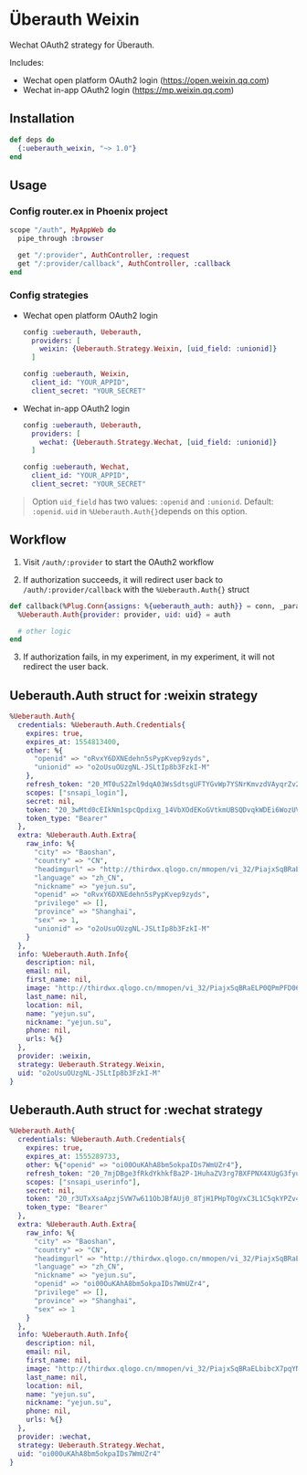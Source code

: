 # Überauth Weixin

Wechat OAuth2 strategy for Überauth.

Includes: 

* Wechat open platform OAuth2 login (https://open.weixin.qq.com)
* Wechat in-app OAuth2 login (https://mp.weixin.qq.com)

## Installation

```elixir
def deps do
  {:ueberauth_weixin, "~> 1.0"}
end
```

## Usage

### Config router.ex in Phoenix project

```elixir
scope "/auth", MyAppWeb do
  pipe_through :browser

  get "/:provider", AuthController, :request
  get "/:provider/callback", AuthController, :callback
end
```

### Config strategies

* Wechat open platform OAuth2 login

  ```elixir
  config :ueberauth, Ueberauth,
    providers: [
      weixin: {Ueberauth.Strategy.Weixin, [uid_field: :unionid]}
    ]

  config :ueberauth, Weixin,
    client_id: "YOUR_APPID",
    client_secret: "YOUR_SECRET"
  ```

* Wechat in-app OAuth2 login

  ```elixir
  config :ueberauth, Ueberauth,
    providers: [
      wechat: {Ueberauth.Strategy.Wechat, [uid_field: :unionid]}
    ]

  config :ueberauth, Wechat,
    client_id: "YOUR_APPID",
    client_secret: "YOUR_SECRET"
  ```

> Option `uid_field` has two values: `:openid` and `:unionid`. Default: `:openid`. 
  `uid` in `%Ueberauth.Auth{}`depends on this option.

## Workflow

1. Visit `/auth/:provider` to start the OAuth2 workflow

2. If authorization succeeds, it will redirect user back to `/auth/:provider/callback` with the `%Ueberauth.Auth{}` struct

```elixir
def callback(%Plug.Conn{assigns: %{ueberauth_auth: auth}} = conn, _params) do
  %Ueberauth.Auth{provider: provider, uid: uid} = auth

  # other logic
end
```
3. If authorization fails, in my experiment, in my experiment, it will not redirect the user back.

## Ueberauth.Auth struct for :weixin strategy

```elixir
%Ueberauth.Auth{
  credentials: %Ueberauth.Auth.Credentials{
    expires: true,
    expires_at: 1554813400,
    other: %{
      "openid" => "oRvxY6DXNEdehn5sPypKvep9zyds",
      "unionid" => "o2oUsuOUzgNL-JSLtIp8b3FzkI-M"
    },
    refresh_token: "20_MT0uS2Zml9dqA03WsSdtsgUFTYGvWp7YSNrKmvzdVAyqrZv2_6uAvpHjauWAvY4GEbu-LAs7_QbSJ94d9y_BRw",
    scopes: ["snsapi_login"],
    secret: nil,
    token: "20_3wMtd0cEIkNm1spcQpdixg_14VbXOdEKoGVtkmUBSQDvqkWDEi6WozUVcw7fch92gAwK_Eyh0aO8_uUWts-9hg",
    token_type: "Bearer"
  },
  extra: %Ueberauth.Auth.Extra{
    raw_info: %{
      "city" => "Baoshan",
      "country" => "CN",
      "headimgurl" => "http://thirdwx.qlogo.cn/mmopen/vi_32/PiajxSqBRaELP0QPmPFD06qDibHBwWmEzibV3lr9PJufl0JDpeFicV2vg2uw2FLj7728KiaJeribZXWXIaM0WOpFlicAg/132",
      "language" => "zh_CN",
      "nickname" => "yejun.su",
      "openid" => "oRvxY6DXNEdehn5sPypKvep9zyds",
      "privilege" => [],
      "province" => "Shanghai",
      "sex" => 1,
      "unionid" => "o2oUsuOUzgNL-JSLtIp8b3FzkI-M"
    }
  },
  info: %Ueberauth.Auth.Info{
    description: nil,
    email: nil,
    first_name: nil,
    image: "http://thirdwx.qlogo.cn/mmopen/vi_32/PiajxSqBRaELP0QPmPFD06qDibHBwWmEzibV3lr9PJufl0JDpeFicV2vg2uw2FLj7728KiaJeribZXWXIaM0WOpFlicAg/132",
    last_name: nil,
    location: nil,
    name: "yejun.su",
    nickname: "yejun.su",
    phone: nil,
    urls: %{}
  },
  provider: :weixin,
  strategy: Ueberauth.Strategy.Weixin,
  uid: "o2oUsuOUzgNL-JSLtIp8b3FzkI-M"
}
```

## Ueberauth.Auth struct for :wechat strategy

```elixir
%Ueberauth.Auth{
  credentials: %Ueberauth.Auth.Credentials{
    expires: true,
    expires_at: 1555289733,
    other: %{"openid" => "oi00OuKAhA8bm5okpaIDs7WmUZr4"},
    refresh_token: "20_7mjDBge3fRkdYkhkfBa2P-1HuhaZV3rg7BXFPNX4XUgG3fyuPTgI9GtcYbn8-vPp5mwKuvVDXbULlLKuhbWEgERjKG8E-3vkr1OflkEafKs",
    scopes: ["snsapi_userinfo"],
    secret: nil,
    token: "20_r3UTxXsaApzjSVW7w611ObJBfAUj0_8TjH1PHpT0gVxC3L1C5qkYPZv4ke9aMrsexIu7qwibcdqSMMjg-Krz6gbT7l7a64YVlot4TdcrZpA",
    token_type: "Bearer"
  },
  extra: %Ueberauth.Auth.Extra{
    raw_info: %{
      "city" => "Baoshan",
      "country" => "CN",
      "headimgurl" => "http://thirdwx.qlogo.cn/mmopen/vi_32/PiajxSqBRaELbibcX7pqYNlNy97Ipgu4B7E3FzxIcEnOKnPM1AOBEicqZq0l4xqque9iboicc9lbDictrGCCxzW3fgUg/132",
      "language" => "zh_CN",
      "nickname" => "yejun.su",
      "openid" => "oi00OuKAhA8bm5okpaIDs7WmUZr4",
      "privilege" => [],
      "province" => "Shanghai",
      "sex" => 1
    }
  },
  info: %Ueberauth.Auth.Info{
    description: nil,
    email: nil,
    first_name: nil,
    image: "http://thirdwx.qlogo.cn/mmopen/vi_32/PiajxSqBRaELbibcX7pqYNlNy97Ipgu4B7E3FzxIcEnOKnPM1AOBEicqZq0l4xqque9iboicc9lbDictrGCCxzW3fgUg/132",
    last_name: nil,
    location: nil,
    name: "yejun.su",
    nickname: "yejun.su",
    phone: nil,
    urls: %{}
  },
  provider: :wechat,
  strategy: Ueberauth.Strategy.Wechat,
  uid: "oi00OuKAhA8bm5okpaIDs7WmUZr4"
}
```
